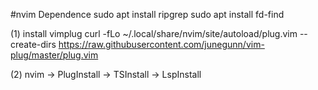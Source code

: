 #nvim
 Dependence
 sudo apt install ripgrep
 sudo apt install fd-find
 
(1) install vimplug
curl -fLo ~/.local/share/nvim/site/autoload/plug.vim --create-dirs https://raw.githubusercontent.com/junegunn/vim-plug/master/plug.vim

(2) nvim -> PlugInstall -> TSInstall -> LspInstall
